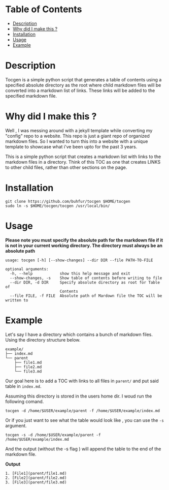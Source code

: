 <!-- TOC start (generated with https://github.com/derlin/bitdowntoc) -->

# Table of Contents

- [Description](#description)
- [Why did I make this ? ](#why-did-i-make-this-)
- [Installation ](#installation)
- [Usage ](#usage)
- [Example](#example)

<!-- TOC end -->


<!-- TOC --><a name="tocgen"></a>
# Description
Tocgen is a simple python script that generates a table of contents using a specified absolute directory as the root where child markdown files will be converted into a markdown list of links. These links will be added to the specified markdown file. 

<!-- TOC --><a name="why-did-i-make-this-"></a>
# Why did I make this ? 

Well , I was messing around with a jekyll template while converting my "config" repo to a website. This repo is just a giant repo of organized markdown files. So I wanted to turn this into a website with a unique template to showcase what i've been upto for the past 3 years.


This is a simple python script that creates a markdown list with links to the markdown files in a directory. Think of this TOC as one that creates LINKS to other child files, rather than other sections on the page.


<!-- TOC --><a name="installation"></a>
# Installation 

```
git clone https://github.com/buhfur/tocgen $HOME/tocgen
sudo ln -s $HOME/tocgen/tocgen /usr/local/bin/

```


<!-- TOC --><a name="usage"></a>
# Usage 

**Please note you must specify the absolute path for the markdown file if it is not in your current working directory. The directory must always be an absolute path**


```
usage: tocgen [-h] [--show-changes] --dir DIR --file PATH-TO-FILE

optional arguments:
  -h, --help            show this help message and exit
  --show-changes, -s    Show table of contents before writing to file
  --dir DIR, -d DIR     Specify absolute directory as root for Table of
                        Contents
  --file FILE, -f FILE  Absolute path of Mardown file the TOC will be written to

```

<!-- TOC --><a name="example"></a>
# Example

Let's say I have a directory which contains a bunch of markdown files. Using the directory structure below.

```
example/
├── index.md
└── parent
    ├── file1.md
    ├── file2.md
    └── file3.md
```

Our goal here is to add a TOC with links to all files in `parent/` and put said table in `index.md`.

Assuming this directory is stored in the users home dir. I woud run the following comand. 

`tocgen -d /home/$USER/example/parent -f /home/$USER/example/index.md`

Or if you just want to see what the table would look like , you can use the `-s` argument.

`tocgen -s -d /home/$USER/example/parent -f /home/$USER/example/index.md`

And the output (without the -s flag ) will append the table to the end of the markdown file.

**Output**

```
1. [File1](parent/file1.md)
2. [File2](parent/file2.md)
3. [File3](parent/file3.md)
```
